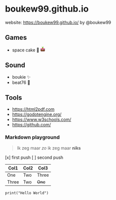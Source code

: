 # boukew99.github.io 

website: https://boukew99.github.io/  by @boukew99
## Games
* space cake :rocket: ![favicon](favicon.png)
## Sound
* boukie :sparkles:
* beat76 :metal:
## Tools
* https://html2pdf.com
* https://godotengine.org/
* https://www.w3schools.com/
* https://github.com/

### Markdown playground
> Ik zeg maar *zo* ik zeg maar **niks**

[x] first push
[ ] second push

Col1 | Col2 | Col3
-----|------|------
One | Two | Three
Three | Two | ~~One~~

```print("Hello World")```

